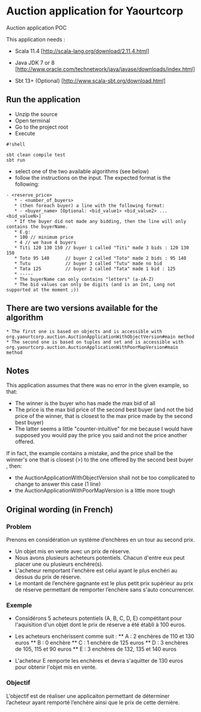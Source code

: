 Auction application for Yaourtcorp 
============

Auction application POC

This application needs :

* Scala 11.4 
        [http://scala-lang.org/download/2.11.4.html]

* Java JDK 7 or 8 
        [http://www.oracle.com/technetwork/java/javase/downloads/index.html]
        
* Sbt 13+ (Optional)
        [http://www.scala-sbt.org/download.html]

## Run the application

* Unzip the source
* Open terminal
* Go to the project root
* Execute

```
#!shell

sbt clean compile test
sbt run
```
* select one of the two available algorithms (see below)
* follow the instructions on the input. The expected format is the following:

```
- <reserve_price>
   * - <number_of_buyers>
   * (then foreach buyer) a line with the following format:
   * - <buyer_name> [Optional: <bid_value1> <bid_value2> ... <bid_valueN>]
   * If the buyer did not made any bidding, then the line will only contains the buyerName.
   * E.g:
   * 100 // minimum price
   * 4 // we have 4 buyers
   * Titi 120 130 150 // buyer 1 called "Titi" made 3 bids : 120 130 150
   * Toto 95 140      // buyer 2 called "Toto" made 2 bids : 95 140
   * Tutu             // buyer 3 called "Tutu" made no bid
   * Tata 125         // buyer 2 called "Tata" made 1 bid : 125 
   * ----- 
   * The buyerName can only contains "letters" (a-zA-Z)
   * The bid values can only be digits (and is an Int, Long not supported at the moment ;))

```
## There are two versions available for the algorithm
    * The first one is based on objects and is accessible with org.yaourtcorp.auction.AuctionApplicationWithObjectVersion#main method
    * The second one is based on tuples and set and is accessible with org.yaourtcorp.auction.AuctionApplicationWithPoorMapVersion#main method

## Notes
This application assumes that there was no error in the given example, so that:
* The winner is the buyer who has made the max bid of all
* The price is the max bid price of the second best buyer (and not the bid price of the winner, that is closest to the max price made by the second best buyer)
* The latter seems a little "counter-intuitive" for me because I would have supposed you would pay the price you said and not the price another offered.

If in fact, the example contains a mistake, and the price shall be the winner's one that is closest (>) to the one offered by the second best buyer , then:
* the AuctionApplicationWithObjectVersion shall not be too complicated to change to answer this case (1 line)
* the AuctionApplicationWithPoorMapVersion is a little more tough

## Original wording (in French)
### Problem
Prenons en considération un système d’enchères en un tour au second prix.
* Un objet mis en vente avec un prix de réserve.
* Nous avons plusieurs acheteurs potentiels. Chacun d'entre eux peut placer une ou plusieurs enchère(s).
* L'acheteur remportant l'enchère est celui ayant le plus enchéri au dessus du prix de réserve.
* Le montant de l’enchère gagnante est le plus petit prix supérieur au prix de réserve permettant de remporter l’enchère sans s'auto concurrencer.
     
### Exemple
* Considérons 5 acheteurs potentiels (A, B, C, D, E) compétitant pour l'aquisition d'un objet dont le prix de réserve a été établi à 100 euros.
     
* Les acheteurs enchérissent comme suit :
** A : 2 enchères de 110 et 130 euros
** B : 0 enchère
** C : 1 enchère de 125 euros
** D : 3 enchères de 105, 115 et 90 euros
** E : 3 enchères de 132, 135 et 140 euros
       
* L'acheteur E remporte les enchères et devra s'aquitter de 130 euros pour obtenir l'objet mis en vente.
        
### Objectif
L’objectif est de réaliser une applicaiton permettant de déterminer l’acheteur ayant remporté l’enchère ainsi que le prix de cette dernière.
 
